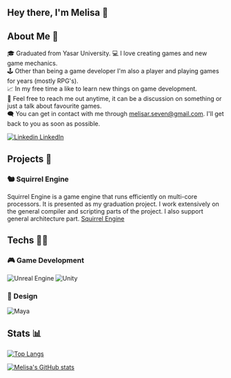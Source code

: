 ## Hey there, I'm Melisa 👋

## About Me :sunrise:
🎓 Graduated from Yasar University.
:computer: I love creating games and new game mechanics.<br />
:joystick: Other than being a game developer I'm also a player and playing games for years (mostly RPG's).<br />
:chart_with_upwards_trend: In my free time a like to learn new things on game development.<br />
:thought_balloon: Feel free to reach me out anytime, it can be a discussion on something or just a talk about favourite games.<br />
:left_speech_bubble: You can get in contact with me through [melisar.seven@gmail.com](mailto:melisar.seven@gmail.com?subject=[GitHub]%20Source%20Han%20Sans). I'll get back to you as soon as possible. <br />

[![Linkedin](https://i.stack.imgur.com/gVE0j.png) LinkedIn](https://www.linkedin.com/in/melisa-ronay-seven-896216173/)

<!-- 
<a href="https://github.com/MelisaRonaySeven">
  <img align="center" src="https://github-readme-stats.vercel.app/api?username=MelisaRonaySeven&count_private=true&show_icons=true&theme=radical" />
</a>
<a href="https://github.com/MelisaRonaySeven">
  <img align="center" src="https://github-readme-stats.vercel.app/api/top-langs/?username=MelisaRonaySeven&layout=compact&show_icons=true&theme=radical" />
</a> 
This lines for to show them side by side
-->

## Projects :file_folder:
### 🐿 Squirrel Engine 
Squirrel Engine is a game engine that runs efficiently on multi-core processors. It is presented as my graduation project. I work extensively on the general compiler and scripting parts of the project. I also support general architecture part. [Squirrel Engine](https://github.com/Squirrel-Engine) <br />

## Techs :woman_technologist:
### :video_game: Game Development 
![Unreal Engine](https://img.shields.io/badge/Unreal_Engine-000000?style=for-the-badge&logo=UnrealEngine&logoColor=white)
![Unity](https://img.shields.io/badge/Unity-000000?style=for-the-badge&logo=Unity&logoColor=white)

### :art: Design
![Maya](https://img.shields.io/badge/Maya-000000?style=for-the-badge&logo=Maya&logoColor=white)

## Stats :bar_chart:
[![Top Langs](https://github-readme-stats.vercel.app/api/top-langs/?username=MelisaRonaySeven&layout=compact&show_icons=true&theme=gotham)](https://github.com/MelisaRonaySeven)

[![Melisa's GitHub stats](https://github-readme-stats.vercel.app/api?username=MelisaRonaySeven&count_private=true&show_icons=true&theme=gotham)](https://github.com/MelisaRonaySeven)

<!-- Charts are from https://github.com/anuraghazra/github-readme-stats -->
